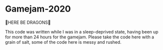 # Gamejam-2020

🐉HERE BE DRAGONS🐉

This code was written while I was in a sleep-deprived state, having been up for more than 24 hours for the gamejam.
Please take the code here with a grain of salt, some of the code here is messy and rushed.
